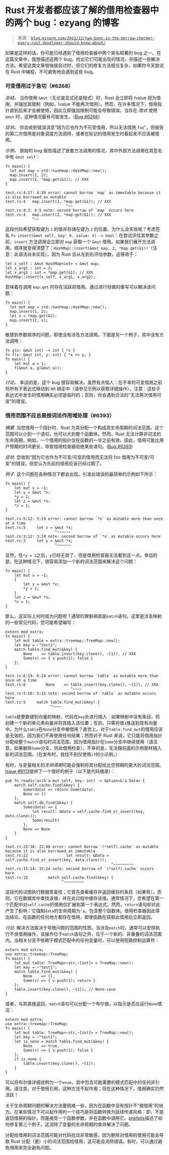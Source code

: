 <!--yml

category: 未分类

date: 2024-07-01 18:17:16

-->

# Rust 开发者都应该了解的借用检查器中的两个 bug：ezyang 的博客

> 来源：[`blog.ezyang.com/2013/12/two-bugs-in-the-borrow-checker-every-rust-developer-should-know-about/`](http://blog.ezyang.com/2013/12/two-bugs-in-the-borrow-checker-every-rust-developer-should-know-about/)

如果是这样的话，你可能已经遇到了借用检查器中两个臭名昭著的 bug 之一。在这篇文章中，我想描述这两个 bug，给出它们可能出现的情况，并描述一些解决方法。希望这类文章很快就会过时，但它们的修复方法相当复杂，如果你今天尝试在 Rust 中编程，不可避免地会遇到这些 bug。

### 可变借用过于急切（#6268）

*总结。* 当你使用 `&mut`（无论是显式还是隐式）时，Rust 会立即将 lvalue 视为借用，并强加其限制（例如，lvalue 不能再次借用）。然而，在许多情况下，借用指针直到后来才会被使用，因此立即强加限制可能会导致错误。当存在 *隐式* 使用 `&mut` 时，这种情况最有可能发生。（[Bug #6268](https://github.com/mozilla/rust/issues/6268)）

*症状。* 你会收到错误消息“因为它也作为不可变借用，所以无法借用 `foo`”，但报告的第二次借用是对象调度方法调用，或者在标记的借用发生时看起来不应该被借用。

*示例。* 原始的 bug 报告描述了嵌套方法调用的情况，其中外部方法调用在其签名中有 `&mut self`：

```
fn main() {
  let mut map = std::hashmap::HashMap::new();
  map.insert(1, 2);
  map.insert(2, *map.get(&1)); // XXX
}

test.rs:4:17: 4:20 error: cannot borrow `map` as immutable because it is also borrowed as mutable
test.rs:4   map.insert(2, *map.get(&1)); // XXX
                           ^~~
test.rs:4:2: 4:5 note: second borrow of `map` occurs here
test.rs:4   map.insert(2, *map.get(&1)); // XXX
            ^~~

```

这段代码希望获取键为 `1` 的值并存储在键为 `2` 的位置。为什么会失败呢？考虑签名 `fn insert(&mut self, key: K, value: V) -> bool`：在尝试评估其参数之前，`insert` 方法调用会立即对 `map` 获取一个 `&mut` 借用。如果我们展开方法调用，顺序就变得清楚了：`HashMap::insert(&mut map, 2, *map.get(&1))`（注意：此语法尚未实现）。因为 Rust 会从左到右评估参数，这等效于：

```
let x_self : &mut HashMap<int> = &mut map;
let x_arg1 : int = 2;
let x_arg2 : int = *map.get(&1); // XXX
HashMap::insert(x_self, x_arg1, x_arg2);

```

意味着在调用 `map.get` 时存在活跃的借用。通过进行轻微的重写可以解决该问题：

```
fn main() {
  let mut map = std::hashmap::HashMap::new();
  map.insert(1, 2);
  let x = *map.get(&1);
  map.insert(2, x);
}

```

敏感到参数顺序的问题，即使没有涉及方法调用。下面是另一个例子，其中没有方法调用：

```
fn g(x: &mut int) -> int { *x }
fn f(x: &mut int, y: int) { *x += y; }
fn main() {
    let mut a = 1;
    f(&mut a, g(&mut a));
}

```

*讨论。* 幸运的是，这个 bug 很容易解决，虽然有点恼人：在不幸的可变借用之前将所有子表达式移动到 let 绑定中（请参见示例以获取详细操作）。注意：这些子表达式中发生的借用确实必须是临时的；否则，你会遇到合法的“无法两次借用可变”的错误。

### 借用范围不应总是按词法作用域处理（#6393）

*摘要.* 当您借用一个指针时，Rust 为其分配一个构成其生命周期的词法范围。这个范围可以小到一个语句，也可以大到整个函数体。然而，Rust 无法计算非词法的生命周期，例如，一个借用的指针仅在函数的一半之前有效。因此，借用可能比用户预期的时间更长，导致借用检查器拒绝某些语句。([Bug #6393](https://github.com/mozilla/rust/issues/6393))

*症状.* 您收到“因为它也作为不可变/可变的借用而无法将 foo 借用为不可变/可变”的错误，但您认为先前的借用应该已经过期了。

*例子.* 这个问题在各种情况下都会出现。引发此错误的最简单的示例如下所示：

```
fn main() {
    let mut x = ~1;
    let y = &mut *x;
    *y = 1;
    let z = &mut *x;
    *z = 1;
}

test.rs:5:12: 5:19 error: cannot borrow `*x` as mutable more than once at a time
test.rs:5     let z = &mut *x;
                      ^~~~~~~
test.rs:3:12: 3:19 note: second borrow of `*x` as mutable occurs here
test.rs:3     let y = &mut *x;
                      ^~~~~~~

```

显然，在`*y = 1`之后，`y`已经无效了，但是借用检查器无法看到这一点。幸运的是，在这种情况下，很容易添加一个新的词法范围来解决这个问题：

```
fn main() {
    let mut x = ~1;
    {
        let y = &mut *x;
        *y = 1;
    }
    let z = &mut *x;
    *z = 1;
}

```

那么，这实际上何时成为问题呢？通常的罪魁祸首是`match`语句。这里是涉及映射的一些常见代码，您可能希望编写：

```
extern mod extra;
fn main() {
    let mut table = extra::treemap::TreeMap::new();
    let key = ~"test1";
    match table.find_mut(&key) {
        None    => table.insert(key.clone(), ~[1]), // XXX
        Some(v) => { v.push(1); false }
    };
}

test.rs:6:19: 6:24 error: cannot borrow `table` as mutable more than once at a time
test.rs:6         None    => table.insert(key.clone(), ~[1]), // XXX
                             ^~~~~
test.rs:5:10: 5:15 note: second borrow of `table` as mutable occurs here
test.rs:5     match table.find_mut(&key) {
                    ^~~~~

```

`table`是整数键到向量的映射。代码在`key`处进行插入：如果映射中没有条目，则创建一个新的单元素向量并将其插入该位置；否则，只需将值`1`推送到现有向量中。为什么`table`在`None`分支中被借用？直觉上，对于`table.find_mut`的借用应该是无效的，因为我们不再使用任何结果；然而对于 Rust 来说，它只能将借用指针分配给整个`match`语句的词法范围，因为借用指针在`Some`分支中继续使用（请注意，如果删除`Some`分支，则此借用检查）。不幸的是，无法像前面的示例那样插入新的词法范围。（在发布时，我找不到仅使用`if`的小示例。）

有时，与变量相关的*生命周期*可能会强制将其分配给比您预期的更大的词法范围。[Issue #9113](https://github.com/mozilla/rust/issues/9113)提供了一个很好的例子（以下是代码摘录）：

```
pub fn read1<'a>(&'a mut self, key: int) -> Option<&'a Data> {
    match self.cache.find(&key) {
        Some(data) => return Some(data),
        None => ()
    };
    match self.db.find(&key) {
        Some(data) => {
            let result: &Data = self.cache.find_or_insert(key, data.clone());
            Some(result)
        },
        None => None
    }
}

test.rs:22:36: 22:46 error: cannot borrow `(*self).cache` as mutable because it is also borrowed as immutable
test.rs:22                 let result: &Data = self.cache.find_or_insert(key, data.clone());
                                               ^~~~~~~~~~
test.rs:15:14: 15:24 note: second borrow of `(*self).cache` occurs here
test.rs:15         match self.cache.find(&key) {
                         ^~~~~~~~~~

```

这段代码试图执行数据库查找；它首先查看缓存并返回缓存的条目（如果有）。否则，它在数据库中查找该值，并在此过程中缓存该值。通常情况下，您希望在第一个匹配中对`self.cache`的借用仅扩展到第一个表达式。然而，`return`语句却对此产生了影响：它强制`data`的生命周期为`'a`，包含整个函数体。借用检查器因此得出结论，在函数的任何地方都存在借用，即使函数在获取此借用后立即返回。

*讨论.* 解决方法取决于导致问题的范围的性质。当涉及`match`时，通常可以安排执行不良借用操作，该操作位于`match`语句之外，位于一个新的、非重叠的词法范围内。当相关分支不依赖于模式匹配中的任何变量时，可以使用短路控制运算符：

```
extern mod extra;
use extra::treemap::TreeMap;
fn main() {
    let mut table: TreeMap<~str,~[int]> = TreeMap::new();
    let key = ~"test1";
    match table.find_mut(&key) {
        None    => {},
        Some(v) => { v.push(1); return }
    };
    table.insert(key.clone(), ~[1]); // None-case
}

```

或者，与其直接返回，`match`语句可以分配一个布尔值，以指示是否应运行`None`情况：

```
extern mod extra;
use extra::treemap::TreeMap;
fn main() {
    let mut table: TreeMap<~str,~[int]> = TreeMap::new();
    let key = ~"test1";
    let is_none = match table.find_mut(&key) {
        None    => true,
        Some(v) => { v.push(1); false }
    };
    if is_none {
        table.insert(key.clone(), ~[1]);
    }
}

```

可以将布尔值详细说明为一个`enum`，其中包含可能需要的模式匹配中的任何非引用。请注意，对于借用引用，这种方法不起作用；但在这种情况下，借用确实仍然活跃！

关于生命周期问题的解决方法要困难一些，因为在函数中没有指针不“被借用”的地方。在某些情况下可以起作用的一个技巧是将函数转换为延续传递风格：即，不是返回借用的指针，而是接受一个函数参数，并在函数中调用它。[pnkfelix](https://github.com/mozilla/rust/issues/9113#issuecomment-24407530)描述了如何修复第三个例子。这消除了变量的生命周期约束并解决了问题。

分配给借用的词法范围可能对代码扰动非常敏感，因为删除对借用的使用可能会导致 Rust 分配（更）小的词法范围给借用，这可能会消除错误。有时，可以通过避免借用来完全避免问题。
